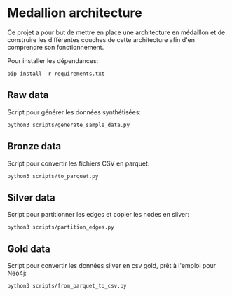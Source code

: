 # Medallion architecture
Ce projet a pour but de mettre en place une architecture en médaillon et de construire les différentes couches de cette architecture afin d'en comprendre son fonctionnement.

Pour installer les dépendances:
```
pip install -r requirements.txt
```

## Raw data
Script pour générer les données synthétisées:
```
python3 scripts/generate_sample_data.py
```

## Bronze data
Script pour convertir les fichiers CSV en parquet:
```
python3 scripts/to_parquet.py   
```
## Silver data
Script pour partitionner les edges et copier les nodes en silver:
```
python3 scripts/partition_edges.py
```

## Gold data
Script pour convertir les données silver en csv gold, prêt à l'emploi pour Neo4j:
```
python3 scripts/from_parquet_to_csv.py
```
